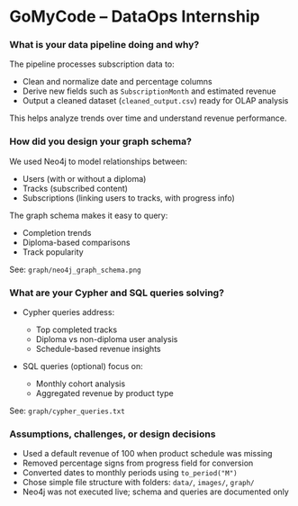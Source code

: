 # GoMyCode – DataOps Internship


### What is your data pipeline doing and why?

The pipeline processes subscription data to:
- Clean and normalize date and percentage columns
- Derive new fields such as `SubscriptionMonth` and estimated revenue
- Output a cleaned dataset (`cleaned_output.csv`) ready for OLAP analysis

This helps analyze trends over time and understand revenue performance.

### How did you design your graph schema?

We used Neo4j to model relationships between:
- Users (with or without a diploma)
- Tracks (subscribed content)
- Subscriptions (linking users to tracks, with progress info)

The graph schema makes it easy to query:
- Completion trends
- Diploma-based comparisons
- Track popularity

See: `graph/neo4j_graph_schema.png`

### What are your Cypher and SQL queries solving?

- Cypher queries address:
  - Top completed tracks
  - Diploma vs non-diploma user analysis
  - Schedule-based revenue insights

- SQL queries (optional) focus on:
  - Monthly cohort analysis
  - Aggregated revenue by product type

See: `graph/cypher_queries.txt`

### Assumptions, challenges, or design decisions

- Used a default revenue of 100 when product schedule was missing
- Removed percentage signs from progress field for conversion
- Converted dates to monthly periods using `to_period("M")`
- Chose simple file structure with folders: `data/`, `images/`, `graph/`
- Neo4j was not executed live; schema and queries are documented only
